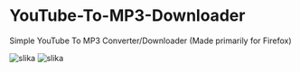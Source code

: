 # YouTube-To-MP3-Downloader
Simple YouTube To MP3 Converter/Downloader (Made primarily for Firefox)

![slika](https://github.com/psJustDoit/YouTube-To-MP3-Downloader/assets/86831771/8c996f98-e684-40d2-828b-31d0faf4750b)
![slika](https://github.com/psJustDoit/YouTube-To-MP3-Downloader/assets/86831771/6a0de8d1-111c-44db-9d8b-1cf99380eda2)


